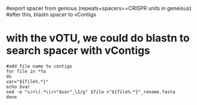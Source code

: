 #
#export spacer from genious (repeats+spacers==CRISPR units in geneious) #after this, blastn spacer to vContigs

# with the vOTU, we could do blastn to search spacer with vContigs
```
#add file name to contigs
for file in *fa
do 
var="${file%.*}"
echo $var
sed -e "s/>\(.*\)/>"$var"_\1/g" $file >"${file%.*}"_rename.fasta
done

```
